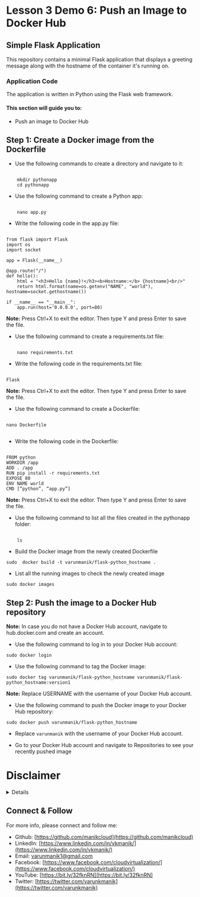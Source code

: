 # Lesson 3 Demo 6: Push an Image to Docker Hub

## Simple Flask Application

This repository contains a minimal Flask application that displays a greeting message along with the hostname of the container it's running on.

### Application Code

The application is written in Python using the Flask web framework. 

#### This section will guide you to: 
- Push an image to Docker Hub

## Step  1: Create a Docker image from the Dockerfile
- Use the following commands to create a directory and navigate to it:
```
    
    mkdir pythonapp
	cd pythonapp
```
    
- Use the following command to create a Python app:
```
    
	nano app.py
```
    
 
- Write the following code in the app.py file:

```

from flask import Flask
import os
import socket

app = Flask(__name__)

@app.route("/")
def hello():
    html = "<h3>Hello {name}!</h3><b>Hostname:</b> {hostname}<br/>"
    return html.format(name=os.getenv("NAME", "world"), hostname=socket.gethostname())

if __name__ == "__main__":
    app.run(host='0.0.0.0', port=80)

```
    
 
**Note:** Press Ctrl+X to exit the editor. Then type Y and press Enter to save the file.
- Use the following command to create a requirements.txt file:
```
    
	nano requirements.txt
```
    
 
- Write the following code in the requirements.txt file:
```
    
Flask
```
    
 
**Note:** Press Ctrl+X to exit the editor. Then type Y and press Enter to save the file.
- Use the following command to create a Dockerfile:
```
    
nano Dockerfile
 
```
    
- Write the following code in the Dockerfile:
```
    
FROM python
WORKDIR /app
ADD . /app
RUN pip install -r requirements.txt
EXPOSE 80
ENV NAME world
CMD [“python”, “app.py”]
```
    
 
**Note:** Press Ctrl+X to exit the editor. Then type Y and press Enter to save the file.
- Use the following command to list all the files created in the pythonapp folder:
```
    
	ls
```
    
 
- Build the Docker image from the newly created Dockerfile
	
```
sudo  docker build -t varunmanik/flask-python_hostname . 

```
    

 
- List all the running images to check the newly created image

```
sudo docker images
```
    
 

## Step  2: Push the image to a Docker Hub repository

**Note:** In case you do not have a Docker Hub account, navigate to hub.docker.com and create an account.
- Use the following command to log in to your Docker Hub account:

```
sudo docker login
```
 
- Use the following command to tag the Docker image:

```
sudo docker tag varunmanik/flask-python_hostname varunmanik/flask-python_hostname:version1
```
**Note:** Replace USERNAME with the username of your Docker Hub account.

- Use the following command to push the Docker image to your Docker Hub repository:

```
sudo docker push varunmanik/flask-python_hostname 
```
-  Replace `varunmanik` with the username of your Docker Hub account.
 
- Go to your Docker Hub account and navigate to Repositories to see your recently pushed image
 

# Disclaimer
<details>

Please note that the entire repository is owned and maintained by [Varun Kumar Manik](https://www.linkedin.com/in/vkmanik/). While every effort has been made to ensure the accuracy and reliability of the information and resources provided in this repository, Varun Kumar Manik takes full responsibility for any errors or inaccuracies that may be present.

Simplilearn is not responsible for the content or materials provided in this repository and disclaims all liability for any issues, misunderstandings, or claims that may arise from the use of the information or materials provided. By using this repository, you acknowledge that Varun Kumar Manik is solely accountable for its content, and you agree to hold Simplilearn harmless from any claims or liabilities that may arise as a result of your use or reliance on the information provided herein.

It is important to understand that this repository contains educational materials for a training course, and users are expected to apply their own judgment and discretion when utilizing the provided resources. Neither Varun Kumar Manik nor Simplilearn can guarantee specific results or outcomes from following the materials in this repository.

</details>

## Connect & Follow

For more info, please connect and follow me:

- Github: [https://github.com/manikcloud](https://github.com/manikcloud)
- LinkedIn: [https://www.linkedin.com/in/vkmanik/](https://www.linkedin.com/in/vkmanik/)
- Email: [varunmanik1@gmail.com](mailto:varunmanik1@gmail.com)
- Facebook: [https://www.facebook.com/cloudvirtualization/](https://www.facebook.com/cloudvirtualization/)
- YouTube: [https://bit.ly/32fknRN](https://bit.ly/32fknRN)
- Twitter: [https://twitter.com/varunkmanik](https://twitter.com/varunkmanik)
